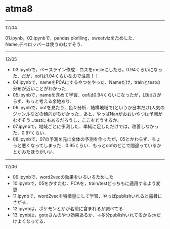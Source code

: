 # atma8


--- 
12/04

01.ipynb，02.ipynbで，pandas plofiling，sweetvizをためした． \
Name,デベロッパーは使うのむずそう．

---
12/05
- 03.ipynbで，ベースライン作成．ロスをrmsleにしたら，0.94くらいになった．だが，oofは1.04くらいなので注意！！
- 04.ipynbで，nameをPCAにするやつをやった．Nameだけ，trainとtestの分布が近いことがわかった．
- 05.ipynbで，nameを含めて学習．oofは0.94くらいになったが，LBはさがらず．もっと考える余地あり．
- 06.ipynbで，oofを見たり，色々分析．結構地域で(というか日本だけ)人気のジャンルなどの傾向がちがかった．あと，やっぱNanがおおいやつは予測がむずそう…testにもあるだろうし，ここをどうするか．
- 07.ipynbで，地域ごとに予測した．単純に足しただけでは，改善しなかった．0.97くらい．
- 08.ipynbで，07の予測を元に全体の予測を作ったが，05とかわらず．ちょっと悪くなってしまった．0.95くらい．もっとoofのどこで間違っているかとかみたほうがいい．

---
12/06
- 09.ipynbで，word2vecの効果をいろいろためした
- 10.ipynbで，05をかすたむ．PCAを，train/testどっちもに適用するよう変更
- 11.ipynbで，word2vecを特徴量にして学習．やっぱpublishいれると露骨にさがる．
- 12.ipynbは，ポケモンとかが名前に含まれるか調べてる．
- 13.ipynbは，gotoさんのやつ効果あるか．→多分publishいれてるからcvだけよくなってる．
